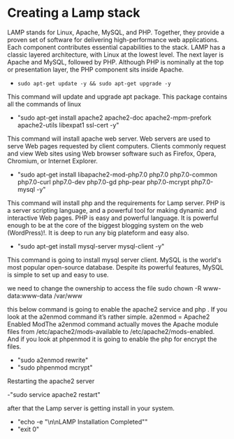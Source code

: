 # Creating a Lamp stack

LAMP stands for Linux, Apache, MySQL, and PHP. Together, they provide a proven set of software for delivering high-performance web applications. Each component contributes essential capabilities to the stack. LAMP has a classic layered architecture, with Linux at the lowest level. The next layer is Apache and MySQL, followed by PHP. Although PHP is nominally at the top or presentation layer, the PHP component sits inside Apache.

- ``` sudo apt-get update -y && sudo apt-get upgrade -y ```

This command will update and upgrade apt package. This package contains all the commands of linux

- "sudo apt-get install apache2 apache2-doc apache2-mpm-prefork apache2-utils libexpat1 ssl-cert -y"

This command will install apache web server. Web servers are used to serve Web pages requested by client computers. Clients commonly request and view Web sites using Web browser software such as Firefox, Opera, Chromium, or Internet Explorer.

- "sudo apt-get install libapache2-mod-php7.0 php7.0 php7.0-common php7.0-curl php7.0-dev php7.0-gd php-pear php7.0-mcrypt php7.0-mysql -y"

This command will install php and the requirements for Lamp server. PHP is a server scripting language, and a powerful tool for making dynamic and interactive Web pages. PHP is easy and powerful language. It is powerful enough to be at the core of the biggest blogging system on the web (WordPress)!. It is deep to run any big plateform and easy also.

- "sudo apt-get install mysql-server mysql-client -y"

This command is going to install mysql server client. MySQL is the world's most popular open-source database. Despite its powerful features, MySQL is simple to set up and easy to use.

we need to change the ownership to access the file
sudo chown -R www-data:www-data /var/www

this below command is going to enable the  apache2 service and php . If you look at the a2enmod command it’s rather simple. a2enmod = Apache2 Enabled ModThe a2enmod command actually moves the Apache module files from /etc/apache2/mods-available to /etc/apache2/mods-enabled. And if you look at phpenmod it is going to enable the php for encrypt the files.
- "sudo a2enmod rewrite"
- "sudo phpenmod mcrypt"

Restarting the apache2 server

-"sudo service apache2 restart"

after that the Lamp server is getting install in your system. 
- "echo -e "\n\nLAMP Installation Completed""
- "exit 0"
